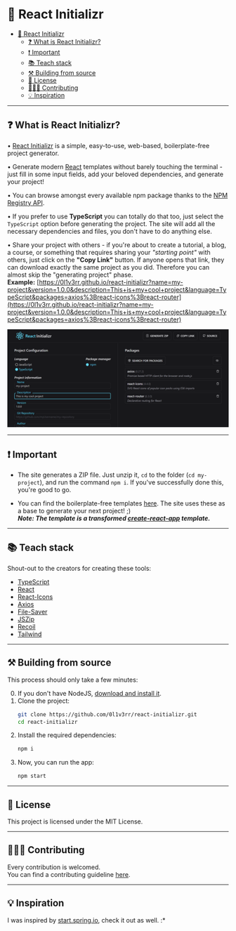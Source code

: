 # 📂 React Initializr

- [📂 React Initializr](#-react-initializr)
  - [❓ What is React Initializr?](#-what-is-react-initializr)
  - [❗ Important](#-important)
  - [📚 Teach stack](#-teach-stack)
  - [⚒️ Building from source](#️-building-from-source)
  - [📝 License](#-license)
  - [🧑‍🤝‍🧑 Contributing](#-contributing)
  - [💡 Inspiration](#-inspiration)

<hr>

## ❓ What is React Initializr?
• <a href="0l1v3rr.github.io/react-initializr" target="_blank">React Initializr</a> is a simple, easy-to-use, web-based, boilerplate-free project generator.  

• Generate modern <a href="https://reactjs.org/" target="_blank">React</a> templates without barely touching the terminal - just fill in some input fields, add your beloved dependencies, and generate your project!  

• You can browse amongst every available npm package thanks to the <a href="https://github.com/npm/registry" target="_blank">NPM Registry API</a>.

• If you prefer to use **TypeScript** you can totally do that too, just select the `TypeScript` option before generating the project. The site will add all the necessary dependencies and files, you don't have to do anything else.  

• Share your project with others - if you're about to create a tutorial, a blog, a course, or something that requires sharing your *"starting point"* with others, just click on the **"Copy Link"** button. If anyone opens that link, they can download exactly the same project as you did. Therefore you can almost skip the "generating project" phase.  
**Example:** [https://0l1v3rr.github.io/react-initializr?name=my-project&version=1.0.0&description=This+is+my+cool+project&language=TypeScript&packages=axios%3Breact-icons%3Breact-router](https://0l1v3rr.github.io/react-initializr?name=my-project&version=1.0.0&description=This+is+my+cool+project&language=TypeScript&packages=axios%3Breact-icons%3Breact-router)

<img src="./images/screenshot_1.png" alt="Screenshot">

<hr>

## ❗ Important
* The site generates a ZIP file. Just unzip it, `cd` to the folder (`cd my-project`), and run the command `npm i`. If you've successfully done this, you're good to go.  

* You can find the boilerplate-free templates [here]([./templates](https://github.com/0l1v3rr/react-initializr/tree/master/templates)). The site uses these as a base to generate your next project! ;)  
***Note: The template is a transformed [create-react-app](https://create-react-app.dev/) template.***

<hr>

## 📚 Teach stack
Shout-out to the creators for creating these tools:
- [TypeScript](https://www.typescriptlang.org/)
- [React](https://reactjs.org/)
- [React-Icons](https://react-icons.github.io/react-icons/)
- [Axios](https://github.com/axios/axios)
- [File-Saver](https://github.com/eligrey/FileSaver.js/)
- [JSZip](https://stuk.github.io/jszip/)
- [Recoil](https://recoiljs.org/)
- [Tailwind](https://tailwindcss.com/)

<hr>

## ⚒️ Building from source
This process should only take a few minutes:  

0. If you don't have NodeJS, [download and install it](https://nodejs.org/en/).
1. Clone the project:
    ```sh
    git clone https://github.com/0l1v3rr/react-initializr.git
    cd react-initializr
    ```
2. Install the required dependencies:
    ```sh
    npm i
    ```
3. Now, you can run the app:
    ```sh
    npm start
    ```

<hr>

## 📝 License
This project is licensed under the MIT License.

<hr>

## 🧑‍🤝‍🧑 Contributing
Every contribution is welcomed.  
You can find a contributing guideline [here](CONTRIBUTING.md).

<hr>

## 💡 Inspiration
I was inspired by [start.spring.io](https://start.spring.io/), check it out as well. :*
